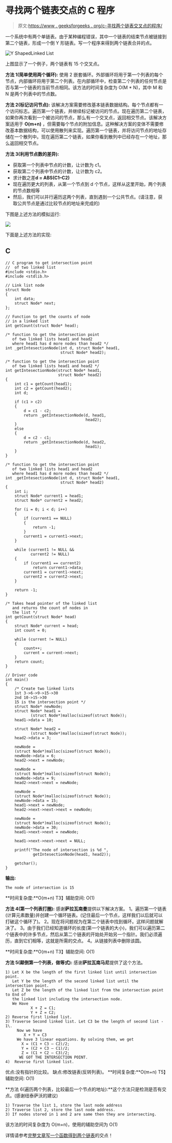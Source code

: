 # 寻找两个链表交点的 C 程序

> 原文:[https://www . geeksforgeeks . org/c-寻找两个链表交叉点的程序/](https://www.geeksforgeeks.org/c-program-for-finding-intersection-point-of-two-linked-lists/)

一个系统中有两个单链表。由于某种编程错误，其中一个链表的结束节点被链接到第二个链表，形成一个倒 Y 形链表。写一个程序来得到两个链表合并的点。

![Y ShapedLinked List](img/ab40c195e60241fe31989a627ddf41fc.png)

上图显示了一个例子，两个链表有 15 个交叉点。

**方法 1(简单使用两个循环):**
使用 2 嵌套循环。外部循环将用于第一个列表的每个节点，内部循环将用于第二个列表。在内部循环中，检查第二个列表的任何节点是否与第一个链表的当前节点相同。该方法的时间复杂度为 O(M * N)，其中 M 和 N 是两个列表中的节点数。

**方法 2(标记访问节点):**
该解决方案需要修改基本链表数据结构。每个节点都有一个访问标志。遍历第一个链表，并继续标记被访问的节点。现在遍历第二个链表，如果你再次看到一个被访问的节点，那么有一个交叉点，返回相交节点。该解决方案适用于 **O(m+n)** ，但需要每个节点的附加信息。这种解决方案的变体不需要修改基本数据结构，可以使用散列来实现。遍历第一个链表，并将访问节点的地址存储在一个散列中。现在遍历第二个链表，如果你看到散列中已经存在一个地址，那么返回相交节点。

**方法 3(利用节点数的差异):**

*   获取第一个列表中节点的计数，让计数为 c1。
*   获取第二个列表中节点的计数，让计数为 c2。
*   求计数之差**d = ABS(C1–C2)**
*   现在遍历更大的列表，从第一个节点到 d 个节点，这样从这里开始，两个列表的节点数相等
*   然后，我们可以并行遍历这两个列表，直到遇到一个公共节点。(请注意，获取公共节点是通过比较节点的地址来完成的)

下图是上述方法的模拟运行:

![](img/80d078e00182b28dfd0e2c284e5b12c1.png)

下面是上述方法的实现:

## C

```
// C program to get intersection point
//  of two linked list
#include <stdio.h>
#include <stdlib.h>

// Link list node 
struct Node 
{
    int data;
    struct Node* next;
};

// Function to get the counts of node 
// in a linked list 
int getCount(struct Node* head);

/* function to get the intersection point 
   of two linked lists head1 and head2 
   where head1 has d more nodes than head2 */
int _getIntesectionNode(int d, struct Node* head1, 
                        struct Node* head2);

/* function to get the intersection point
   of two linked lists head1 and head2 */
int getIntesectionNode(struct Node* head1, 
                       struct Node* head2)
{
    int c1 = getCount(head1);
    int c2 = getCount(head2);
    int d;

    if (c1 > c2) 
    {
        d = c1 - c2;
        return _getIntesectionNode(d, head1, 
                                   head2);
    }
    else 
    {
        d = c2 - c1;
        return _getIntesectionNode(d, head2, 
                                   head1);
    }
}

/* function to get the intersection point 
   of two linked lists head1 and head2
   where head1 has d more nodes than head2 */
int _getIntesectionNode(int d, struct Node* head1, 
                        struct Node* head2)
{
    int i;
    struct Node* current1 = head1;
    struct Node* current2 = head2;

    for (i = 0; i < d; i++)
    {
        if (current1 == NULL) 
        {
            return -1;
        }
        current1 = current1->next;
    }

    while (current1 != NULL && 
           current2 != NULL) 
    {
        if (current1 == current2)
            return current1->data;
        current1 = current1->next;
        current2 = current2->next;
    }

    return -1;
}

/* Takes head pointer of the linked list 
   and returns the count of nodes in 
   the list */
int getCount(struct Node* head)
{
    struct Node* current = head;
    int count = 0;

    while (current != NULL) 
    {
        count++;
        current = current->next;
    }
    return count;
}

// Driver code
int main()
{
    /* Create two linked lists
    1st 3->6->9->15->30
    2nd 10->15->30
    15 is the intersection point */
    struct Node* newNode;
    struct Node* head1 = 
           (struct Node*)malloc(sizeof(struct Node));
    head1->data = 10;

    struct Node* head2 = 
           (struct Node*)malloc(sizeof(struct Node));
    head2->data = 3;

    newNode = 
    (struct Node*)malloc(sizeof(struct Node));
    newNode->data = 6;
    head2->next = newNode;

    newNode = 
    (struct Node*)malloc(sizeof(struct Node));
    newNode->data = 9;
    head2->next->next = newNode;

    newNode = 
    (struct Node*)malloc(sizeof(struct Node));
    newNode->data = 15;
    head1->next = newNode;
    head2->next->next->next = newNode;

    newNode = 
    (struct Node*)malloc(sizeof(struct Node));
    newNode->data = 30;
    head1->next->next = newNode;

    head1->next->next->next = NULL;

    printf("The node of intersection is %d ",
            getIntesectionNode(head1, head2));

    getchar();
}
```

**输出:**

```
The node of intersection is 15
```

**时间复杂度:**O(m+n)
T3】辅助空间: O(1)

**方法 4(第一个列表打圈):**
感谢**萨拉瓦南曼**提供以下解决方案。
1。遍历第一个链表(计算元素数量)并创建一个循环链表。(记住最后一个节点，这样我们以后就可以打破这个循环了)。
2。现在将问题视为在第二个链表中找到循环。这样问题就解决了。
3。由于我们已经知道循环的长度(第一个链表的大小)，我们可以遍历第二个链表中的许多节点，然后从第二个链表的开始处开始另一个指针。我们必须遍历，直到它们相等，这就是所需的交点。
4。从链接列表中删除该圆。

**时间复杂度:**O(m+n)
T3】辅助空间: O(1)

**方法 5(颠倒第一个列表，做等式):**
感谢**萨拉瓦南马尼**提供了这个方法。

```
1) Let X be the length of the first linked list until intersection point.
   Let Y be the length of the second linked list until the intersection point.
   Let Z be the length of the linked list from the intersection point to End of
   the linked list including the intersection node.
   We Have
           X + Z = C1;
           Y + Z = C2;
2) Reverse first linked list.
3) Traverse Second linked list. Let C3 be the length of second list - 1\. 
     Now we have
        X + Y = C3
     We have 3 linear equations. By solving them, we get
       X = (C1 + C3 – C2)/2;
       Y = (C2 + C3 – C1)/2;
       Z = (C1 + C2 – C3)/2;
      WE GOT THE INTERSECTION POINT.
4)  Reverse first linked list.
```

优点:没有指针的比较。
缺点:修改链表(反转列表)。
**时间复杂度:**O(m+n)
T5】辅助空间: O(1)

**方法 6(遍历两个列表，比较最后一个节点的地址):**这个方法只是检测是否有交点。(感谢纽泰萨沃的建议)

```
1) Traverse the list 1, store the last node address
2) Traverse list 2, store the last node address.
3) If nodes stored in 1 and 2 are same then they are intersecting.
```

该方法的时间复杂度为 O(m+n)，使用的辅助空间为 O(1)

详情请参考[完整文章写一个函数得到两个链表](https://www.geeksforgeeks.org/write-a-function-to-get-the-intersection-point-of-two-linked-lists/)的交点！